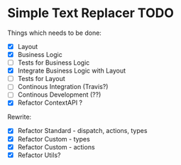 # Simple Text Replacer TODO

Things which needs to be done:

- [x] Layout
- [x] Business Logic
- [ ] Tests for Business Logic
- [x] Integrate Business Logic with Layout
- [ ] Tests for Layout
- [ ] Continous Integration (Travis?)
- [ ] Continous Development (??)
- [x] Refactor ContextAPI ?

Rewrite:

- [x] Refactor Standard - dispatch, actions, types
- [x] Refactor Custom - types
- [x] Refactor Custom - actions
- [x] Refactor Utils?
